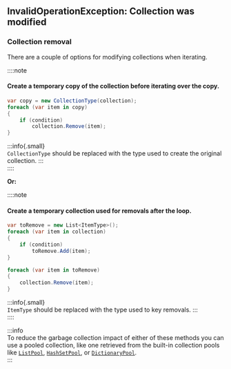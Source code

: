 ## InvalidOperationException: Collection was modified
### Collection removal

There are a couple of options for modifying collections when iterating.

::::note
#### Create a temporary copy of the collection before iterating over the copy.
```csharp
var copy = new CollectionType(collection);
foreach (var item in copy)
{
    if (condition)
        collection.Remove(item);
}
```
:::info{.small}  
`CollectionType` should be replaced with the type used to create the original collection.
:::  
::::

**Or:**

::::note  
#### Create a temporary collection used for removals after the loop.
```csharp
var toRemove = new List<ItemType>();
foreach (var item in collection)
{
    if (condition)
        toRemove.Add(item);
}

foreach (var item in toRemove)
{
    collection.Remove(item);
}

```
:::info{.small}  
`ItemType` should be replaced with the type used to key removals.
:::  
::::

:::info  
To reduce the garbage collection impact of either of these methods you can use a pooled collection, like one retrieved from the built-in collection pools like [`ListPool`](https://docs.unity3d.com/ScriptReference/Pool.ListPool_1.html), [`HashSetPool`](https://docs.unity3d.com/ScriptReference/Pool.HashSetPool_1.html), or [`DictionaryPool`](https://docs.unity3d.com/ScriptReference/Pool.DictionaryPool_2.html).  
:::
